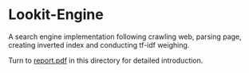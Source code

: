 # Lookit-Engine
A search engine implementation following crawling web, parsing page, creating inverted index and conducting tf-idf weighing.

Turn to <u>report.pdf</u> in this directory for detailed introduction.
